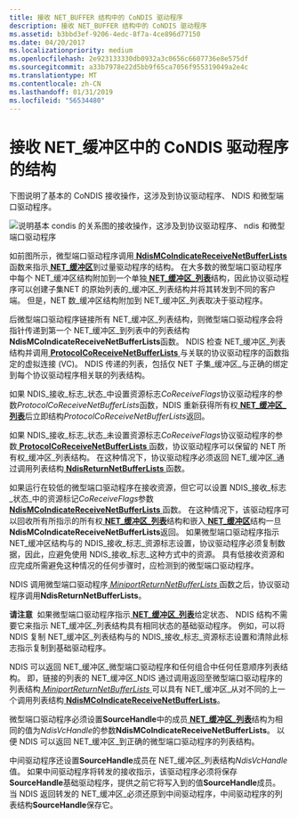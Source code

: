 ```yaml
---
title: 接收 NET_BUFFER 结构中的 CoNDIS 驱动程序
description: 接收 NET_BUFFER 结构中的 CoNDIS 驱动程序
ms.assetid: b3bbd3ef-9206-4edc-8f7a-4ce896d77150
ms.date: 04/20/2017
ms.localizationpriority: medium
ms.openlocfilehash: 2e923133330db0932a3c0656c6607736e8e575df
ms.sourcegitcommit: a33b7978e22d5bb9f65ca7056f955319049a2e4c
ms.translationtype: MT
ms.contentlocale: zh-CN
ms.lasthandoff: 01/31/2019
ms.locfileid: "56534480"
---
```

# <a name="receiving-netbuffer-structures-in-condis-drivers"></a>接收 NET\_缓冲区中的 CoNDIS 驱动程序的结构





下图说明了基本的 CoNDIS 接收操作，这涉及到协议驱动程序、 NDIS 和微型端口驱动程序。

![说明基本 condis 的关系图的接收操作，这涉及到协议驱动程序、 ndis 和微型端口驱动程序](images/netbuffercoreceive.png)

如前图所示，微型端口驱动程序调用[ **NdisMCoIndicateReceiveNetBufferLists** ](https://msdn.microsoft.com/library/windows/hardware/ff563561)函数来指示[ **NET\_缓冲区**](https://msdn.microsoft.com/library/windows/hardware/ff568376)到过量驱动程序的结构。 在大多数的微型端口驱动程序中每个 NET\_缓冲区结构附加到一个单独[ **NET\_缓冲区\_列表**](https://msdn.microsoft.com/library/windows/hardware/ff568388)结构，因此协议驱动程序可以创建子集NET 的原始列表的\_缓冲区\_列表结构并将其转发到不同的客户端。 但是，NET 数\_缓冲区结构附加到 NET\_缓冲区\_列表取决于驱动程序。

后微型端口驱动程序链接所有 NET\_缓冲区\_列表结构，则微型端口驱动程序会将指针传递到第一个 NET\_缓冲区\_到列表中的列表结构**NdisMCoIndicateReceiveNetBufferLists**函数。 NDIS 检查 NET\_缓冲区\_列表结构并调用[ **ProtocolCoReceiveNetBufferLists** ](https://msdn.microsoft.com/library/windows/hardware/ff570256)与关联的协议驱动程序的函数指定的虚拟连接 (VC)。 NDIS 传递的列表，包括仅 NET 子集\_缓冲区\_与正确的绑定到每个协议驱动程序相关联的列表结构。

如果 NDIS\_接收\_标志\_状态\_中设置资源标志*CoReceiveFlags*协议驱动程序的参数*ProtocolCoReceiveNetBufferLists*函数，NDIS 重新获得所有权[ **NET\_缓冲区\_列表**](https://msdn.microsoft.com/library/windows/hardware/ff568388)后立即结构*ProtocolCoReceiveNetBufferLists*返回。

如果 NDIS\_接收\_标志\_状态\_未设置资源标志*CoReceiveFlags*协议驱动程序的参数[ **ProtocolCoReceiveNetBufferLists** ](https://msdn.microsoft.com/library/windows/hardware/ff570256)函数，协议驱动程序可以保留的 NET 所有权\_缓冲区\_列表结构。 在这种情况下，协议驱动程序必须返回 NET\_缓冲区\_通过调用列表结构[ **NdisReturnNetBufferLists** ](https://msdn.microsoft.com/library/windows/hardware/ff564534)函数。

如果运行在较低的微型端口驱动程序在接收资源，但它可以设置 NDIS\_接收\_标志\_状态\_中的资源标记*CoReceiveFlags*参数[ **NdisMCoIndicateReceiveNetBufferLists** ](https://msdn.microsoft.com/library/windows/hardware/ff563561)函数。 在这种情况下，该驱动程序可以回收所有所指示的所有权[ **NET\_缓冲区\_列表**](https://msdn.microsoft.com/library/windows/hardware/ff568388)结构和嵌入[ **NET\_缓冲区**](https://msdn.microsoft.com/library/windows/hardware/ff568376)结构一旦**NdisMCoIndicateReceiveNetBufferLists**返回。 如果微型端口驱动程序指示 NET\_缓冲区结构与的 NDIS\_接收\_标志\_资源标志设置，协议驱动程序必须复制数据，因此，应避免使用 NDIS\_接收\_标志\_这种方式中的资源。 具有低接收资源和应完成所需避免这种情况的任何步骤时，应检测到的微型端口驱动程序。

NDIS 调用微型端口驱动程序[ *MiniportReturnNetBufferLists* ](https://msdn.microsoft.com/library/windows/hardware/ff559437)函数之后，协议驱动程序调用**NdisReturnNetBufferLists**。

**请注意**  如果微型端口驱动程序指示[ **NET\_缓冲区\_列表**](https://msdn.microsoft.com/library/windows/hardware/ff568388)给定状态、 NDIS 结构不需要它来指示 NET\_缓冲区\_列表结构具有相同状态的基础驱动程序。 例如，可以将 NDIS 复制 NET\_缓冲区\_列表结构与的 NDIS\_接收\_标志\_资源标志设置和清除此标志指示复制到基础驱动程序。

 

NDIS 可以返回 NET\_缓冲区\_微型端口驱动程序和任何组合中任何任意顺序列表结构。 即，链接的列表的 NET\_缓冲区\_NDIS 通过调用返回至微型端口驱动程序的列表结构[ *MiniportReturnNetBufferLists* ](https://msdn.microsoft.com/library/windows/hardware/ff559437)可以具有 NET\_缓冲区\_从对不同的上一个调用列表结构[ **NdisMCoIndicateReceiveNetBufferLists**](https://msdn.microsoft.com/library/windows/hardware/ff563561)。

微型端口驱动程序必须设置**SourceHandle**中的成员[ **NET\_缓冲区\_列表**](https://msdn.microsoft.com/library/windows/hardware/ff568388)结构为相同的值为*NdisVcHandle*的参数**NdisMCoIndicateReceiveNetBufferLists**。 以便 NDIS 可以返回 NET\_缓冲区\_到正确的微型端口驱动程序的列表结构。

中间驱动程序还设置**SourceHandle**成员在 NET\_缓冲区\_列表结构*NdisVcHandle*值。 如果中间驱动程序将转发的接收指示，该驱动程序必须将保存**SourceHandle**基础驱动程序，提供之前它将写入到的值**SourceHandle**成员。 当 NDIS 返回转发的 NET\_缓冲区\_必须还原到中间驱动程序，中间驱动程序的列表结构**SourceHandle**保存它。

 

 





